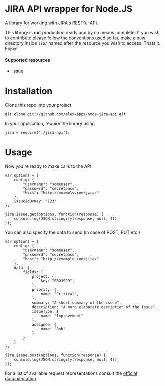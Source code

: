 # JIRA API wrapper for Node.JS

A library for working with JIRA's RESTful API.

This library is **not** production ready and by no means complete. If you wish to contribute please follow the conventions used so far, make a new directory inside ``lib/`` named after the resource you wish to access. Thats it. Enjoy!

#### Supported resources

- issue

# Installation

Clone this repo into your project

	git clone git://github.com/alexkappa/node-jira-api.git

In your application, require the library using

	jira = require('./jira-api');

# Usage

Now you're ready to make calls to the API

	var options = {
		config: {
			"username": "someuser",
			"passowrd": "secretpass",
			"host": "http://example.com/jira/"
		},
		issueIdOrKey: "123"
	};

	jira.issue.get(options, function(response) {
		console.log(JSON.stringify(response, null, 4));
	});

You can also specify the data to send (in case of POST, PUT etc.)

	var options = {
		config: {
			"username": "someuser",
			"passowrd": "secretpass",
			"host": "http://example.com/jira/"
		},
		data: {
			fields: {
				project: {
					key: "PROJ999",
				},
				priority: {
					name: "Critical",
				},
				summary: "A short summary of the issue",
				description: "A more elaborate decription of the issue",
				issueType: {
					name: "Improvement"
				},
				assignee: {
					name: "Bob"
				}
			}
		}
	};

	jira.issue.post(options, function(response) {
		console.log(JSON.stringify(response, null, 4));
	});

For a list of available request representations consult the [official documentation](http://docs.atlassian.com/jira/REST/latest/)